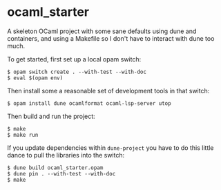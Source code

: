 # ocaml_starter

A skeleton OCaml project with some sane defaults using dune and containers, and using a Makefile so I don't have to interact with dune too much.

To get started, first set up a local opam switch:

```
$ opam switch create . --with-test --with-doc
$ eval $(opam env)
```

Then install some a reasonable set of development tools in that switch:

```
$ opam install dune ocamlformat ocaml-lsp-server utop
```

Then build and run the project:

```
$ make
$ make run
```

If you update dependencies within `dune-project` you have to do this little dance to pull the libraries into the switch:

```
$ dune build ocaml_starter.opam
$ dune pin . --with-test --with-doc
$ make
```

